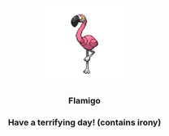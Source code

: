 <p align="center">
    <img src="https://raw.githubusercontent.com/PokeAPI/sprites/master/sprites/pokemon/973.png" width="150" height="150">
</p>
<h3 align="center"> <b>Flamigo</b></h3>
<h3 align="center">Have a terrifying day! (contains irony)</h3>
